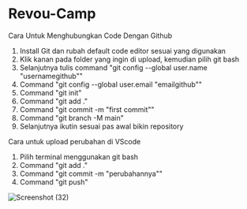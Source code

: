 # Revou-Camp
Cara Untuk Menghubungkan Code Dengan Github
1. Install Git dan rubah default code editor sesuai yang digunakan
2. Klik kanan pada folder yang ingin di upload, kemudian pilih git bash
3. Selanjutnya tulis command "git config --global user.name "usernamegithub""
4. Command "git config --global user.email "emailgithub""
5. Command "git init"
6. Command "git add ."
7. Command "git commit -m "first commit""
8. Command "git branch -M main"
9. Selanjutnya ikutin sesuai pas awal bikin repository

Cara untuk upload perubahan di VScode
1. Pilih terminal menggunakan git bash
2. Command "git add ."
3. Command "git commit -m "perubahannya""
4. Command "git push"

![Screenshot (32)](https://github.com/rizkingrh/Revou-Camp/assets/103183234/28b68ecf-1c23-4818-aec5-f715a14a3e9b)
